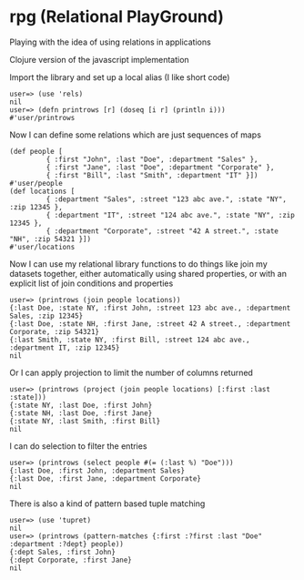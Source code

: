rpg (Relational PlayGround)
===========================

Playing with the idea of using relations in applications

Clojure version of the javascript implementation

Import the library and set up a local alias (I like short code)

    user=> (use 'rels)
    nil
    user=> (defn printrows [r] (doseq [i r] (println i)))
    #'user/printrows


Now I can define some relations which are just sequences of maps

    (def people [
             { :first "John", :last "Doe", :department "Sales" },
             { :first "Jane", :last "Doe", :department "Corporate" },
             { :first "Bill", :last "Smith", :department "IT" }])
    #'user/people
    (def locations [
             { :department "Sales", :street "123 abc ave.", :state "NY", :zip 12345 },
             { :department "IT", :street "124 abc ave.", :state "NY", :zip 12345 },
             { :department "Corporate", :street "42 A street.", :state "NH", :zip 54321 }])
    #'user/locations

Now I can use my relational library functions to do things like join my datasets together, either automatically using shared properties, or with an explicit list of join conditions and properties

    user=> (printrows (join people locations))
    {:last Doe, :state NY, :first John, :street 123 abc ave., :department Sales, :zip 12345}
    {:last Doe, :state NH, :first Jane, :street 42 A street., :department Corporate, :zip 54321}
    {:last Smith, :state NY, :first Bill, :street 124 abc ave., :department IT, :zip 12345}
    nil

Or I can apply projection to limit the number of columns returned

    user=> (printrows (project (join people locations) [:first :last :state]))
    {:state NY, :last Doe, :first John}
    {:state NH, :last Doe, :first Jane}
    {:state NY, :last Smith, :first Bill}
    nil

I can do selection to filter the entries

    user=> (printrows (select people #(= (:last %) "Doe")))
    {:last Doe, :first John, :department Sales}
    {:last Doe, :first Jane, :department Corporate}
    nil

There is also a kind of pattern based tuple matching

    user=> (use 'tupret)
    nil
    user=> (printrows (pattern-matches {:first :?first :last "Doe" :department :?dept} people))
    {:dept Sales, :first John}
    {:dept Corporate, :first Jane}
    nil

